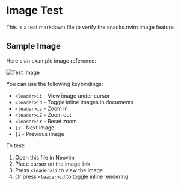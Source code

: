 # Image Test

This is a test markdown file to verify the snacks.nvim image feature.

## Sample Image

Here's an example image reference:

![Test Image](https://via.placeholder.com/400x300.png)

You can use the following keybindings:
- `<leader>ii` - View image under cursor
- `<leader>id` - Toggle inline images in documents
- `<leader>iz` - Zoom in
- `<leader>iZ` - Zoom out
- `<leader>ir` - Reset zoom
- `]i` - Next image
- `[i` - Previous image

To test:
1. Open this file in Neovim
2. Place cursor on the image link
3. Press `<leader>ii` to view the image
4. Or press `<leader>id` to toggle inline rendering